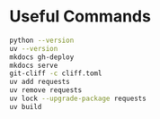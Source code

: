 # Useful Commands

```bash
python --version
uv --version
mkdocs gh-deploy
mkdocs serve
git-cliff -c cliff.toml
uv add requests
uv remove requests
uv lock --upgrade-package requests
uv build
```